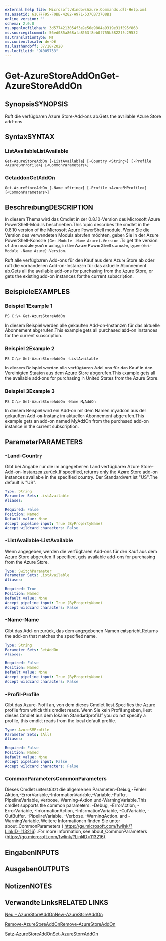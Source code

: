```yaml
---
external help file: Microsoft.WindowsAzure.Commands.dll-Help.xml
ms.assetid: 61CF7F95-F0BB-4282-A971-537CB73708B1
online version: ''
schema: 2.0.0
ms.openlocfilehash: 3d5774213054f3e9e56e9804a9319e31f095f868
ms.sourcegitcommit: 56ed085a868afa8263f8eb0f755b5822f5c29532
ms.translationtype: MT
ms.contentlocale: de-DE
ms.lasthandoff: 07/18/2020
ms.locfileid: "94005753"
---
```

# <span data-ttu-id="63968-101">Get-AzureStoreAddOn</span><span class="sxs-lookup"><span data-stu-id="63968-101">Get-AzureStoreAddOn</span></span>

## <span data-ttu-id="63968-102">Synopsis</span><span class="sxs-lookup"><span data-stu-id="63968-102">SYNOPSIS</span></span>
<span data-ttu-id="63968-103">Ruft die verfügbaren Azure Store-Add-ons ab.</span><span class="sxs-lookup"><span data-stu-id="63968-103">Gets the available Azure Store add-ons.</span></span>

## <span data-ttu-id="63968-104">Syntax</span><span class="sxs-lookup"><span data-stu-id="63968-104">SYNTAX</span></span>

### <span data-ttu-id="63968-105">ListAvailable</span><span class="sxs-lookup"><span data-stu-id="63968-105">ListAvailable</span></span>
```
Get-AzureStoreAddOn [-ListAvailable] [-Country <String>] [-Profile <AzureSMProfile>] [<CommonParameters>]
```

### <span data-ttu-id="63968-106">Getaddon</span><span class="sxs-lookup"><span data-stu-id="63968-106">GetAddOn</span></span>
```
Get-AzureStoreAddOn [-Name <String>] [-Profile <AzureSMProfile>] [<CommonParameters>]
```

## <span data-ttu-id="63968-107">Beschreibung</span><span class="sxs-lookup"><span data-stu-id="63968-107">DESCRIPTION</span></span>
<span data-ttu-id="63968-108">In diesem Thema wird das Cmdlet in der 0.8.10-Version des Microsoft Azure PowerShell-Moduls beschrieben.</span><span class="sxs-lookup"><span data-stu-id="63968-108">This topic describes the cmdlet in the 0.8.10 version of the Microsoft Azure PowerShell module.</span></span>
<span data-ttu-id="63968-109">Wenn Sie die Version des verwendeten Moduls abrufen möchten, geben Sie in der Azure PowerShell-Konsole `(Get-Module -Name Azure).Version` .</span><span class="sxs-lookup"><span data-stu-id="63968-109">To get the version of the module you're using, in the Azure PowerShell console, type `(Get-Module -Name Azure).Version`.</span></span>

<span data-ttu-id="63968-110">Ruft alle verfügbaren Add-ons für den Kauf aus dem Azure Store ab oder ruft die vorhandenen Add-on-Instanzen für das aktuelle Abonnement ab.</span><span class="sxs-lookup"><span data-stu-id="63968-110">Gets all the available add-ons for purchasing from the Azure Store, or gets the existing add-on instances for the current subscription.</span></span>

## <span data-ttu-id="63968-111">Beispiele</span><span class="sxs-lookup"><span data-stu-id="63968-111">EXAMPLES</span></span>

### <span data-ttu-id="63968-112">Beispiel 1</span><span class="sxs-lookup"><span data-stu-id="63968-112">Example 1</span></span>
```
PS C:\> Get-AzureStoreAddOn
```

<span data-ttu-id="63968-113">In diesem Beispiel werden alle gekauften Add-on-Instanzen für das aktuelle Abonnement abgerufen.</span><span class="sxs-lookup"><span data-stu-id="63968-113">This example gets all purchased add-on instances for the current subscription.</span></span>

### <span data-ttu-id="63968-114">Beispiel 2</span><span class="sxs-lookup"><span data-stu-id="63968-114">Example 2</span></span>
```
PS C:\> Get-AzureStoreAddOn -ListAvailable
```

<span data-ttu-id="63968-115">In diesem Beispiel werden alle verfügbaren Add-ons für den Kauf in den Vereinigten Staaten aus dem Azure Store abgerufen.</span><span class="sxs-lookup"><span data-stu-id="63968-115">This example gets all the available add-ons for purchasing in United States from the Azure Store.</span></span>

### <span data-ttu-id="63968-116">Beispiel 3</span><span class="sxs-lookup"><span data-stu-id="63968-116">Example 3</span></span>
```
PS C:\> Get-AzureStoreAddOn -Name MyAddOn
```

<span data-ttu-id="63968-117">In diesem Beispiel wird ein Add-on mit dem Namen myaddon aus der gekauften Add-on-Instanz im aktuellen Abonnement abgerufen.</span><span class="sxs-lookup"><span data-stu-id="63968-117">This example gets an add-on named MyAddOn from the purchased add-on instance in the current subscription.</span></span>

## <span data-ttu-id="63968-118">Parameter</span><span class="sxs-lookup"><span data-stu-id="63968-118">PARAMETERS</span></span>

### <span data-ttu-id="63968-119">-Land</span><span class="sxs-lookup"><span data-stu-id="63968-119">-Country</span></span>
<span data-ttu-id="63968-120">Gibt bei Angabe nur die im angegebenen Land verfügbaren Azure Store-Add-on-Instanzen zurück.</span><span class="sxs-lookup"><span data-stu-id="63968-120">If specified, returns only the Azure Store add-on instances available in the specified country.</span></span>
<span data-ttu-id="63968-121">Der Standardwert ist "US".</span><span class="sxs-lookup"><span data-stu-id="63968-121">The default is "US".</span></span>

```yaml
Type: String
Parameter Sets: ListAvailable
Aliases: 

Required: False
Position: Named
Default value: None
Accept pipeline input: True (ByPropertyName)
Accept wildcard characters: False
```

### <span data-ttu-id="63968-122">-ListAvailable</span><span class="sxs-lookup"><span data-stu-id="63968-122">-ListAvailable</span></span>
<span data-ttu-id="63968-123">Wenn angegeben, werden die verfügbaren Add-ons für den Kauf aus dem Azure Store abgerufen.</span><span class="sxs-lookup"><span data-stu-id="63968-123">If specified, gets available add-ons for purchasing from the Azure Store.</span></span>

```yaml
Type: SwitchParameter
Parameter Sets: ListAvailable
Aliases: 

Required: True
Position: Named
Default value: None
Accept pipeline input: True (ByPropertyName)
Accept wildcard characters: False
```

### <span data-ttu-id="63968-124">-Name</span><span class="sxs-lookup"><span data-stu-id="63968-124">-Name</span></span>
<span data-ttu-id="63968-125">Gibt das Add-on zurück, das dem angegebenen Namen entspricht.</span><span class="sxs-lookup"><span data-stu-id="63968-125">Returns the add-on that matches the specified name.</span></span>

```yaml
Type: String
Parameter Sets: GetAddOn
Aliases: 

Required: False
Position: Named
Default value: None
Accept pipeline input: True (ByPropertyName)
Accept wildcard characters: False
```

### <span data-ttu-id="63968-126">-Profil</span><span class="sxs-lookup"><span data-stu-id="63968-126">-Profile</span></span>
<span data-ttu-id="63968-127">Gibt das Azure-Profil an, von dem dieses Cmdlet liest.</span><span class="sxs-lookup"><span data-stu-id="63968-127">Specifies the Azure profile from which this cmdlet reads.</span></span>
<span data-ttu-id="63968-128">Wenn Sie kein Profil angeben, liest dieses Cmdlet aus dem lokalen Standardprofil.</span><span class="sxs-lookup"><span data-stu-id="63968-128">If you do not specify a profile, this cmdlet reads from the local default profile.</span></span>

```yaml
Type: AzureSMProfile
Parameter Sets: (All)
Aliases: 

Required: False
Position: Named
Default value: None
Accept pipeline input: False
Accept wildcard characters: False
```

### <span data-ttu-id="63968-129">CommonParameters</span><span class="sxs-lookup"><span data-stu-id="63968-129">CommonParameters</span></span>
<span data-ttu-id="63968-130">Dieses Cmdlet unterstützt die allgemeinen Parameter:-Debug,-Fehler Aktion,-ErrorVariable,-InformationVariable,-Variable,-Puffer,-PipelineVariable,-Verbose,-Warning-Aktion und-WarningVariable.</span><span class="sxs-lookup"><span data-stu-id="63968-130">This cmdlet supports the common parameters: -Debug, -ErrorAction, -ErrorVariable, -InformationAction, -InformationVariable, -OutVariable, -OutBuffer, -PipelineVariable, -Verbose, -WarningAction, and -WarningVariable.</span></span> <span data-ttu-id="63968-131">Weitere Informationen finden Sie unter about_CommonParameters ( https://go.microsoft.com/fwlink/?LinkID=113216) .</span><span class="sxs-lookup"><span data-stu-id="63968-131">For more information, see about_CommonParameters (https://go.microsoft.com/fwlink/?LinkID=113216).</span></span>

## <span data-ttu-id="63968-132">Eingaben</span><span class="sxs-lookup"><span data-stu-id="63968-132">INPUTS</span></span>

## <span data-ttu-id="63968-133">Ausgaben</span><span class="sxs-lookup"><span data-stu-id="63968-133">OUTPUTS</span></span>

## <span data-ttu-id="63968-134">Notizen</span><span class="sxs-lookup"><span data-stu-id="63968-134">NOTES</span></span>

## <span data-ttu-id="63968-135">Verwandte Links</span><span class="sxs-lookup"><span data-stu-id="63968-135">RELATED LINKS</span></span>

[<span data-ttu-id="63968-136">Neu – AzureStoreAddOn</span><span class="sxs-lookup"><span data-stu-id="63968-136">New-AzureStoreAddOn</span></span>](./New-AzureStoreAddOn.md)

[<span data-ttu-id="63968-137">Remove-AzureStoreAddOn</span><span class="sxs-lookup"><span data-stu-id="63968-137">Remove-AzureStoreAddOn</span></span>](./Remove-AzureStoreAddOn.md)

[<span data-ttu-id="63968-138">Satz-AzureStoreAddOn</span><span class="sxs-lookup"><span data-stu-id="63968-138">Set-AzureStoreAddOn</span></span>](./Set-AzureStoreAddOn.md)


